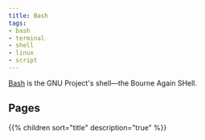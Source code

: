 ```yaml
---
title: Bash
tags:
- bash
- terminal
- shell
- linux
- script
---
```


[Bash](https://www.gnu.org/software/bash/) is the GNU Project's shell—the Bourne Again SHell.
<!--more-->

## Pages

{{% children sort="title" description="true" %}}